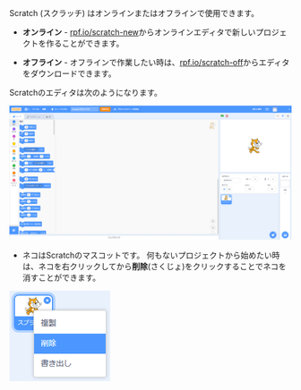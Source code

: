 Scratch (スクラッチ) はオンラインまたはオフラインで使用できます。

+ **オンライン** - <a href="https://rpf.io/scratch-new" target="_blank">rpf.io/scratch-new</a>からオンラインエディタで新しいプロジェクトを作ることができます。

+ **オフライン** - オフラインで作業したい時は、<a href="https://rpf.io/scratch-off" target="_blank">rpf.io/scratch-off</a>からエディタをダウンロードできます。

Scratchのエディタは次のようになります。

![スクリーンショット](images/scratch-editor.png)

+ ネコはScratchのマスコットです。 何もないプロジェクトから始めたい時は、ネコを右クリックしてから**削除**(さくじょ)をクリックすることでネコを消すことができます。

![スクリーンショット](images/delete.png)